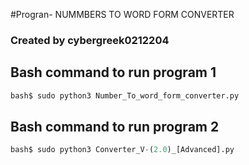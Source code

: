 #Progran- NUMMBERS TO WORD FORM CONVERTER

### Created by cybergreek0212204



## Bash command to run program 1  
```python
bash$ sudo python3 Number_To_word_form_converter.py
```
## Bash command to run program 2
```python 
bash$ sudo python3 Converter_V-(2.0)_[Advanced].py
```